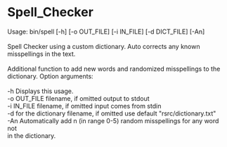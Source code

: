 # Spell_Checker

Usage: bin/spell [-h] [-o OUT_FILE] [-i IN_FILE] [-d DICT_FILE] [-An]<br /><br />
Spell Checker using a custom dictionary. Auto corrects any known misspellings in the
text.<br /><br />
Additional function to add new words and randomized misspellings to the dictionary.
Option arguments:<br /><br />
-h Displays this usage.<br />
-o OUT_FILE filename, if omitted output to stdout<br />
-i IN_FILE filename, if omitted input comes from stdin<br />
-d for the dictionary filename, if omitted use default "rsrc/dictionary.txt"<br />
-An Automatically add n (in range 0-5) random misspellings for any word not<br />
in the dictionary.<br />
